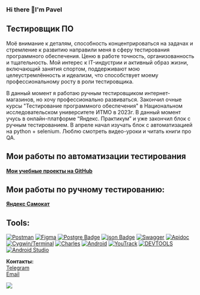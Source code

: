 ### Hi there 👋I'm Pavel
## Тестировщик ПО
Моё внимание к деталям, способность концентрироваться на задачах и стремление к развитию направили меня в сферу тестирования программного обеспечения. Ценю в работе точность, организованность и тщательность. Мой интерес к IT-индустрии и активный образ жизни, включающий занятия спортом, поддерживают мою целеустремлённость и идеализм, что способствует моему профессиональному росту в роли тестировщика.

В данный момент я работаю ручным тестировщиком интернет-магазинов, но хочу профессионально развиваться. Закончил очные курсы "Тестирование программного обеспечения" в Национальном исследовательском университете ИТМО в 2023г. В данный момент учусь в онлайн-платформе “Яндекс. Практикум” и уже закончил блок с ручным тестированием. В апреле начал изучать блок с автоматизацией на python + selenium. Люблю смотреть видео-уроки и читать книги про QA.
## Мои работы по автоматизации тестирования  
<strong><a href="https://github.com/stars/Pavelspb1991/lists/Учеба">Мои учебные проекты на GitHub</a></strong>

## Мои работы по ручному тестированию:
 <strong><a href="https://github.com/Pavelspb1991/Yandex.Scooter">Яндекс Самокат</a></strong>

## Tools:
<p dir="auto"><a target="_blank" rel="noopener noreferrer nofollow" href="https://camo.githubusercontent.com/e0aa4b3bb9af7d3610dd65656751f3940ef645e1e3e5ff727abecec2accfb31b/68747470733a2f2f696d672e736869656c64732e696f2f62616467652f506f73746d616e2d4646364333373f7374796c653d666f722d7468652d6261646765266c6f676f3d506f73746d616e266c6f676f436f6c6f723d7768697465"><img src="https://camo.githubusercontent.com/e0aa4b3bb9af7d3610dd65656751f3940ef645e1e3e5ff727abecec2accfb31b/68747470733a2f2f696d672e736869656c64732e696f2f62616467652f506f73746d616e2d4646364333373f7374796c653d666f722d7468652d6261646765266c6f676f3d506f73746d616e266c6f676f436f6c6f723d7768697465" alt="Postman" data-canonical-src="https://img.shields.io/badge/Postman-FF6C37?style=for-the-badge&amp;logo=Postman&amp;logoColor=white" style="max-width: 100%;"></a> 
<a target="_blank" rel="noopener noreferrer nofollow" href="https://camo.githubusercontent.com/475be5e490438a035f60203b6e56725827e14feb4eb9aaa30d94b46f0fa6dd35/68747470733a2f2f696d672e736869656c64732e696f2f62616467652f4669676d612d4632344531453f7374796c653d666f722d7468652d6261646765266c6f676f3d4669676d61266c6f676f436f6c6f723d7768697465"><img src="https://camo.githubusercontent.com/475be5e490438a035f60203b6e56725827e14feb4eb9aaa30d94b46f0fa6dd35/68747470733a2f2f696d672e736869656c64732e696f2f62616467652f4669676d612d4632344531453f7374796c653d666f722d7468652d6261646765266c6f676f3d4669676d61266c6f676f436f6c6f723d7768697465" alt="Figma" data-canonical-src="https://img.shields.io/badge/Figma-F24E1E?style=for-the-badge&amp;logo=Figma&amp;logoColor=white" style="max-width: 100%;"></a>
<a target="_blank" rel="noopener noreferrer nofollow" href="https://camo.githubusercontent.com/6854ba9612c2cb025e7c65445787d93f6436d4691303601506e0bc28be2ae9b8/68747470733a2f2f696d672e736869656c64732e696f2f62616467652f506f737467726553514c2d3331363139323f7374796c653d666f722d7468652d6261646765266c6f676f3d706f737467726573716c266c6f676f436f6c6f723d7768697465"><img src="https://camo.githubusercontent.com/6854ba9612c2cb025e7c65445787d93f6436d4691303601506e0bc28be2ae9b8/68747470733a2f2f696d672e736869656c64732e696f2f62616467652f506f737467726553514c2d3331363139323f7374796c653d666f722d7468652d6261646765266c6f676f3d706f737467726573716c266c6f676f436f6c6f723d7768697465" alt="Postgre Badge" data-canonical-src="https://img.shields.io/badge/PostgreSQL-316192?style=for-the-badge&amp;logo=postgresql&amp;logoColor=white" style="max-width: 100%;"></a>
<a target="_blank" rel="noopener noreferrer nofollow" href="https://camo.githubusercontent.com/0f16dfeeaeef040e8ebf06c6330752c38ea27ea1b682e627eae863cf465e7202/68747470733a2f2f696d672e736869656c64732e696f2f62616467652f6a736f6e2d3545354335433f7374796c653d666f722d7468652d6261646765266c6f676f3d6a736f6e266c6f676f436f6c6f723d7768697465"><img src="https://camo.githubusercontent.com/0f16dfeeaeef040e8ebf06c6330752c38ea27ea1b682e627eae863cf465e7202/68747470733a2f2f696d672e736869656c64732e696f2f62616467652f6a736f6e2d3545354335433f7374796c653d666f722d7468652d6261646765266c6f676f3d6a736f6e266c6f676f436f6c6f723d7768697465" alt="json Badge" data-canonical-src="https://img.shields.io/badge/json-5E5C5C?style=for-the-badge&amp;logo=json&amp;logoColor=white" style="max-width: 100%;"></a>
<a target="_blank" rel="noopener noreferrer nofollow" href="https://camo.githubusercontent.com/3036c7d2b98a5e8f1521ab34c312c2042c6f6aa9fd73b8b5af4807fc08641bfd/68747470733a2f2f696d672e736869656c64732e696f2f62616467652f537761676765722d3835454132443f7374796c653d666f722d7468652d6261646765266c6f676f3d53776167676572266c6f676f436f6c6f723d7768697465"><img src="https://camo.githubusercontent.com/3036c7d2b98a5e8f1521ab34c312c2042c6f6aa9fd73b8b5af4807fc08641bfd/68747470733a2f2f696d672e736869656c64732e696f2f62616467652f537761676765722d3835454132443f7374796c653d666f722d7468652d6261646765266c6f676f3d53776167676572266c6f676f436f6c6f723d7768697465" alt="Swagger" data-canonical-src="https://img.shields.io/badge/Swagger-85EA2D?style=for-the-badge&amp;logo=Swagger&amp;logoColor=white" style="max-width: 100%;"></a>
<a target="_blank" rel="noopener noreferrer nofollow" href="https://camo.githubusercontent.com/741bd33732df4a8f36bb451a42bd0cf023ca1c346ce04c1beec0eb059643bd38/68747470733a2f2f696d672e736869656c64732e696f2f62616467652f417069646f632d626c75653f7374796c653d666f722d7468652d6261646765266c6f676f3d417069646f63266c6f676f436f6c6f723d7768697465"><img src="https://camo.githubusercontent.com/741bd33732df4a8f36bb451a42bd0cf023ca1c346ce04c1beec0eb059643bd38/68747470733a2f2f696d672e736869656c64732e696f2f62616467652f417069646f632d626c75653f7374796c653d666f722d7468652d6261646765266c6f676f3d417069646f63266c6f676f436f6c6f723d7768697465" alt="Apidoc" data-canonical-src="https://img.shields.io/badge/Apidoc-blue?style=for-the-badge&amp;logo=Apidoc&amp;logoColor=white" style="max-width: 100%;"></a>
<a target="_blank" rel="noopener noreferrer nofollow" href="https://camo.githubusercontent.com/f77a383bb925e2f15eb2e6369df211aad5a7e1e5b48742174b21e89300abfead/68747470733a2f2f696d672e736869656c64732e696f2f62616467652f43796777696e2f5465726d696e616c2d3444344434443f7374796c653d666f722d7468652d6261646765266c6f676f3d43796777696e2f5465726d696e616c266c6f676f436f6c6f723d7768697465"><img src="https://camo.githubusercontent.com/f77a383bb925e2f15eb2e6369df211aad5a7e1e5b48742174b21e89300abfead/68747470733a2f2f696d672e736869656c64732e696f2f62616467652f43796777696e2f5465726d696e616c2d3444344434443f7374796c653d666f722d7468652d6261646765266c6f676f3d43796777696e2f5465726d696e616c266c6f676f436f6c6f723d7768697465" alt="Cygwin/Terminal" data-canonical-src="https://img.shields.io/badge/Cygwin/Terminal-4D4D4D?style=for-the-badge&amp;logo=Cygwin/Terminal&amp;logoColor=white" style="max-width: 100%;"></a>
<a target="_blank" rel="noopener noreferrer nofollow" href="https://camo.githubusercontent.com/43e79bf914db92d71f91992f3c176631d17b42c3410d4403c72ad728955b6eaf/68747470733a2f2f696d672e736869656c64732e696f2f62616467652f436861726c65732d626c75653f7374796c653d666f722d7468652d6261646765266c6f676f3d436861726c6573266c6f676f436f6c6f723d7768697465"><img src="https://camo.githubusercontent.com/43e79bf914db92d71f91992f3c176631d17b42c3410d4403c72ad728955b6eaf/68747470733a2f2f696d672e736869656c64732e696f2f62616467652f436861726c65732d626c75653f7374796c653d666f722d7468652d6261646765266c6f676f3d436861726c6573266c6f676f436f6c6f723d7768697465" alt="Charles" data-canonical-src="https://img.shields.io/badge/Charles-blue?style=for-the-badge&amp;logo=Charles&amp;logoColor=white" style="max-width: 100%;"></a>
<a target="_blank" rel="noopener noreferrer nofollow" href="https://camo.githubusercontent.com/7eefb2ba052806d8a9ce69863c2eeb3b03cd5935ead7bd2e9245ae2e705a1adf/68747470733a2f2f696d672e736869656c64732e696f2f62616467652f4c696e75782d4643433632343f7374796c653d666f722d7468652d6261646765266c6f676f3d6c696e7578266c6f676f436f6c6f723d626c61636b"><img 
<a target="_blank" rel="noopener noreferrer nofollow" href="https://camo.githubusercontent.com/214d3c29a72c22fe498ea0f7d6d2cdbde23331791f97be24d817338c699084b5/68747470733a2f2f696d672e736869656c64732e696f2f62616467652f416e64726f69642d3344444338343f7374796c653d666f722d7468652d6261646765266c6f676f3d616e64726f6964266c6f676f436f6c6f723d7768697465"><img src="https://camo.githubusercontent.com/214d3c29a72c22fe498ea0f7d6d2cdbde23331791f97be24d817338c699084b5/68747470733a2f2f696d672e736869656c64732e696f2f62616467652f416e64726f69642d3344444338343f7374796c653d666f722d7468652d6261646765266c6f676f3d616e64726f6964266c6f676f436f6c6f723d7768697465" alt="Android" data-canonical-src="https://img.shields.io/badge/Android-3DDC84?style=for-the-badge&amp;logo=android&amp;logoColor=white" style="max-width: 100%;"></a>
<a target="_blank" rel="noopener noreferrer nofollow" href="https://camo.githubusercontent.com/161f91bb56227d04bea19576ac0d105824aebb5b44dc7581da674e95c09cb1fb/68747470733a2f2f696d672e736869656c64732e696f2f62616467652f596f75547261636b2d677261793f7374796c653d666f722d7468652d6261646765266c6f676f3d596f75547261636b266c6f676f436f6c6f723d7768697465"><img src="https://camo.githubusercontent.com/161f91bb56227d04bea19576ac0d105824aebb5b44dc7581da674e95c09cb1fb/68747470733a2f2f696d672e736869656c64732e696f2f62616467652f596f75547261636b2d677261793f7374796c653d666f722d7468652d6261646765266c6f676f3d596f75547261636b266c6f676f436f6c6f723d7768697465" alt="YouTrack" data-canonical-src="https://img.shields.io/badge/YouTrack-gray?style=for-the-badge&amp;logo=YouTrack&amp;logoColor=white" style="max-width: 100%;"></a>
<a target="_blank" rel="noopener noreferrer nofollow" href="https://camo.githubusercontent.com/bf521d7516646608dc176e6e9337904c14f9c2faa9879c670c90e9dc28991ea8/68747470733a2f2f696d672e736869656c64732e696f2f62616467652f444556544f4f4c532d626c75653f7374796c653d666f722d7468652d6261646765266c6f676f3d444556544f4f4c53266c6f676f436f6c6f723d7768697465"><img src="https://camo.githubusercontent.com/bf521d7516646608dc176e6e9337904c14f9c2faa9879c670c90e9dc28991ea8/68747470733a2f2f696d672e736869656c64732e696f2f62616467652f444556544f4f4c532d626c75653f7374796c653d666f722d7468652d6261646765266c6f676f3d444556544f4f4c53266c6f676f436f6c6f723d7768697465" alt="DEVTOOLS" data-canonical-src="https://img.shields.io/badge/DEVTOOLS-blue?style=for-the-badge&amp;logo=DEVTOOLS&amp;logoColor=white" style="max-width: 100%;"></a>
<a target="_blank" rel="noopener noreferrer nofollow" href="https://camo.githubusercontent.com/4461877532cb40c617ae6f0e24393b8f59a5f86f6ed9b08677bbc3cb0276b0e5/68747470733a2f2f696d672e736869656c64732e696f2f62616467652f416e64726f69642053747564696f2d3344444338343f7374796c653d666f722d7468652d6261646765266c6f676f3d416e64726f69642053747564696f266c6f676f436f6c6f723d7768697465"><img src="https://camo.githubusercontent.com/4461877532cb40c617ae6f0e24393b8f59a5f86f6ed9b08677bbc3cb0276b0e5/68747470733a2f2f696d672e736869656c64732e696f2f62616467652f416e64726f69642053747564696f2d3344444338343f7374796c653d666f722d7468652d6261646765266c6f676f3d416e64726f69642053747564696f266c6f676f436f6c6f723d7768697465" alt="Android Studio" data-canonical-src="https://img.shields.io/badge/Android Studio-3DDC84?style=for-the-badge&amp;logo=Android Studio&amp;logoColor=white" style="max-width: 100%;"></a></p>
<p dir="auto"><strong>Контакты:</strong> <br>
<a href="https://t.me/PavelTushin" rel="nofollow">Telegram</a><br>
<a href="mailto:sn0oze@mail.ru">Email</a><br></p>

![](https://komarev.com/ghpvc/?username=Pavelspb1991&style=flat-square)
